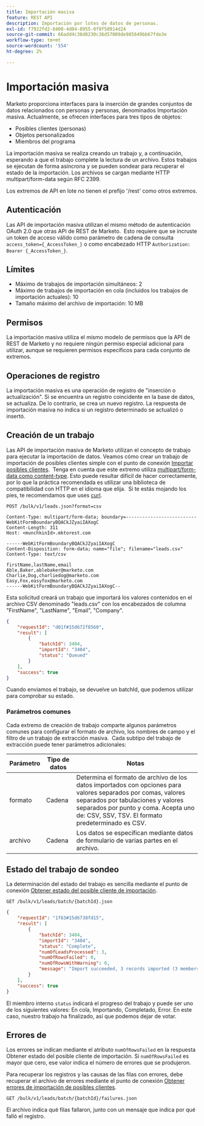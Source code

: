 ```yaml
---
title: Importación masiva
feature: REST API
description: Importación por lotes de datos de personas.
exl-id: f7922fd2-8408-4d04-8955-0f8f58914d24
source-git-commit: 66add4c38d0230c36d57009de985649bb67fde3e
workflow-type: tm+mt
source-wordcount: '554'
ht-degree: 2%

---
```


# Importación masiva

Marketo proporciona interfaces para la inserción de grandes conjuntos de datos relacionados con personas y personas, denominados Importación masiva. Actualmente, se ofrecen interfaces para tres tipos de objetos:

- Posibles clientes (personas)
- Objetos personalizados
- Miembros del programa

La importación masiva se realiza creando un trabajo y, a continuación, esperando a que el trabajo complete la lectura de un archivo. Estos trabajos se ejecutan de forma asíncrona y se pueden sondear para recuperar el estado de la importación. Los archivos se cargan mediante HTTP multipart/form-data según RFC 2399.

Los extremos de API en lote no tienen el prefijo &#39;/rest&#39; como otros extremos.

## Autenticación

Las API de importación masiva utilizan el mismo método de autenticación OAuth 2.0 que otras API de REST de Marketo.  Esto requiere que se incruste un token de acceso válido como parámetro de cadena de consulta `access_token={_AccessToken_}` o como encabezado HTTP `Authorization: Bearer {_AccessToken_}`.

## Límites

- Máximo de trabajos de importación simultáneos: 2
- Máximo de trabajos de importación en cola (incluidos los trabajos de importación actuales): 10
- Tamaño máximo del archivo de importación: 10 MB

## Permisos

La importación masiva utiliza el mismo modelo de permisos que la API de REST de Marketo y no requiere ningún permiso especial adicional para utilizar, aunque se requieren permisos específicos para cada conjunto de extremos.

## Operaciones de registro

La importación masiva es una operación de registro de &quot;inserción o actualización&quot;. Si se encuentra un registro coincidente en la base de datos, se actualiza. De lo contrario, se crea un nuevo registro. La respuesta de importación masiva no indica si un registro determinado se actualizó o insertó.

## Creación de un trabajo

Las API de importación masiva de Marketo utilizan el concepto de trabajo para ejecutar la importación de datos. Veamos cómo crear un trabajo de importación de posibles clientes simple con el punto de conexión [Importar posibles clientes](https://developer.adobe.com/marketo-apis/api/mapi/#tag/Bulk-Import-Leads/operation/importLeadUsingPOST).  Tenga en cuenta que este extremo utiliza [multipart/form-data como content-type](https://www.w3.org/Protocols/rfc1341/7_2_Multipart.html). Esto puede resultar difícil de hacer correctamente, por lo que la práctica recomendada es utilizar una biblioteca de compatibilidad con HTTP en el idioma que elija.  Si te estás mojando los pies, te recomendamos que uses [curl](https://curl.se/).

```
POST /bulk/v1/leads.json?format=csv
```

```
Content-Type: multipart/form-data; boundary=--------------------------WebKitFormBoundaryBQACkJZyaiIAXogC
Content-Length: 311
Host: <munchkinId>.mktorest.com
```

```
------WebKitFormBoundaryBQACkJZyaiIAXogC
Content-Disposition: form-data; name="file"; filename="leads.csv"
Content-Type: text/csv

firstName,lastName,email
Able,Baker,ablebaker@marketo.com
Charlie,Dog,charliedog@marketo.com
Easy,Fox,easyfox@marketo.com
------WebKitFormBoundaryBQACkJZyaiIAXogC--
```

Esta solicitud creará un trabajo que importará los valores contenidos en el archivo CSV denominado &quot;leads.csv&quot; con los encabezados de columna &quot;FirstName&quot;, &quot;LastName&quot;, &quot;Email&quot;, &quot;Company&quot;.

```json
{
    "requestId": "d01f#15d672f8560",
    "result": [
        {
            "batchId": 3404,
            "importId": "3404",
            "status": "Queued"
        }
    ],
    "success": true
}
```

Cuando enviamos el trabajo, se devuelve un batchId, que podemos utilizar para comprobar su estado.

### Parámetros comunes

Cada extremo de creación de trabajo comparte algunos parámetros comunes para configurar el formato de archivo, los nombres de campo y el filtro de un trabajo de extracción masiva.  Cada subtipo del trabajo de extracción puede tener parámetros adicionales:

| Parámetro | Tipo de datos | Notas |
|---|---|---|
| formato | Cadena | Determina el formato de archivo de los datos importados con opciones para valores separados por comas, valores separados por tabulaciones y valores separados por punto y coma. Acepta uno de: CSV, SSV, TSV. El formato predeterminado es CSV. |
| archivo | Cadena | Los datos se especifican mediante datos de formulario de varias partes en el archivo. |


## Estado del trabajo de sondeo

La determinación del estado del trabajo es sencilla mediante el punto de conexión [Obtener estado del posible cliente de importación](https://developer.adobe.com/marketo-apis/api/mapi/#tag/Bulk-Import-Leads/operation/getImportLeadStatusUsingGET).

```
GET /bulk/v1/leads/batch/{batchId}.json
```

```json
{
    "requestId": "1f63#15d6738fd15",
    "result": [
        {
            "batchId": 3404,
            "importId": "3404",
            "status": "Complete",
            "numOfLeadsProcessed": 3,
            "numOfRowsFailed": 0,
            "numOfRowsWithWarning": 0,
            "message": "Import succeeded, 3 records imported (3 members)"
        }
    ],
    "success": true
}
```

El miembro interno `status` indicará el progreso del trabajo y puede ser uno de los siguientes valores: En cola, Importando, Completado, Error. En este caso, nuestro trabajo ha finalizado, así que podemos dejar de votar.

## Errores de

Los errores se indican mediante el atributo `numOfRowsFailed` en la respuesta Obtener estado del posible cliente de importación. Si `numOfRowsFailed` es mayor que cero, ese valor indica el número de errores que se produjeron.

Para recuperar los registros y las causas de las filas con errores, debe recuperar el archivo de errores mediante el punto de conexión [Obtener errores de importación de posibles clientes](https://developer.adobe.com/marketo-apis/api/mapi/#tag/Bulk-Import-Leads/operation/getImportLeadFailuresUsingGET).

```
GET /bulk/v1/leads/batch/{batchId}/failures.json
```

El archivo indica qué filas fallaron, junto con un mensaje que indica por qué falló el registro.
